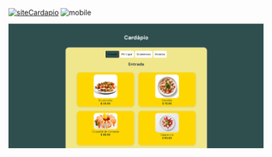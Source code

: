 [![siteCardapio](https://img.shields.io/badge/website-000000?style=for-the-badge&logo=About.me&logoColor=white)](https://cardapio-react-nine.vercel.app/) ![mobile](/public/img/cardapioMobile.png)


![Captura de Tela - Computador](/public/img/cardapioComp.png)
